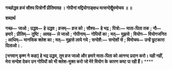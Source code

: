 **गच्छोद्धव व्रजं सौश्य पित्रोर्नौ प्रीतिमावह ।** **गोपीनां मद्वियोगाङ्क्षध मत्सन्देशैॢवमोचय ॥ ॥** 

**शब्दार्थ** 

**गच्छ—** **जाओ** **; उद्धव—** **हे उद्धव** **; व्रजम्—** **व्रज को** **; सौश्य—** **हे भद्र** **; पित्रो:—** **माता-पिता तक** **; नौ—** **हमारे** **; प्रीतिम्—** **तुष्टि** **;** **आवह—** **ले जाओ** **; गोपीनाम्—** **गोपियों का** **; मत्—** **मुझसे** **; वियोग—** **वियोगजनित** **; आधिम्—** **मानसिक क्लेश का** **; मत्—** **मुझसे लाये गये** **; सन्देशै:—** **सन्देशों से** **; विमोचय—** **उन्हें छुटकारा दिलाओ।** **.** 

**[भगवान् कृष्ण ने कहा] हे भद्र उद्धव, तुम व्रज जाओ और हमारे माता-पिता को आनन्द** **प्रदान करो। यही नहीं, मेरा सन्देश देकर उन गोपियों को भी क्लेश-मुक्त करो जो मेरे वियोग के** **कारण कष्ट पा रही हैं।** **** 